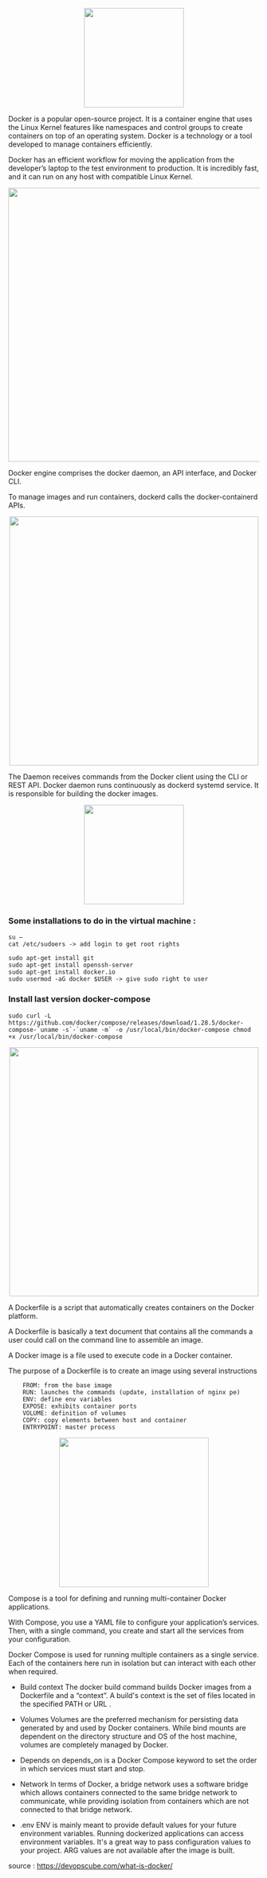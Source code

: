 <p align="center">
	<img src="https://jolicode.com/media/original/2013/10/homepage-docker-logo.png" width="200">
</p>

Docker is a popular open-source project. It is a container engine that uses the Linux Kernel features like namespaces and control groups to create containers on top of an operating system. Docker is a technology or a tool developed to manage containers efficiently.

Docker has an efficient workflow for moving the application from the developer’s laptop to the test environment to production.
It is incredibly fast, and it can run on any host with compatible Linux Kernel. 

<p align="center">
<img src="https://blog.webnet.fr/wp-content/uploads/2020/03/VM-vs-Docker.png" width="550">
</p>

Docker engine comprises the docker daemon, an API interface, and Docker CLI. 

To manage images and run containers, dockerd calls the docker-containerd APIs.

<p align="center">
<img src="https://totlol.com/wp-content/uploads/2019/08/Docker-API-infographic-container-devops-nordic-apis.png" width="500">
</p>

The Daemon receives commands from the Docker client using the CLI or REST API. 
Docker daemon runs continuously as dockerd systemd service. It is responsible for building the docker images.

<p align="center">
	<img src="https://blogger.googleusercontent.com/img/b/R29vZ2xl/AVvXsEgnibex2oNh447HZDC7AJfOdyeh-UEEZu1YizfJ8nUDMcYXuAh77rX7967-pYovBr3FH8m9iMMsFtO210rRqQY_t7naPPoGcYHXVLBFDNrnz8gV_5bTSIsMOcaSB59gpaPMehTctBxMdKJKpzCNMfgb0u_aWKgkOtjUqrLrfw4sSMsL-8s2DfpcqY0y/s0/PNG.VECTOR69.COM-Debian-Logo.png" width="200">
</p>

### Some installations to do in the virtual machine :

	su –
	cat /etc/sudoers -> add login to get root rights

	sudo apt-get install git
	sudo apt-get install openssh-server
	sudo apt-get install docker.io
	sudo usermod -aG docker $USER -> give sudo right to user

### Install last version docker-compose
	sudo curl -L https://github.com/docker/compose/releases/download/1.28.5/docker-compose-`uname -s`-`uname -m` -o /usr/local/bin/docker-compose chmod +x /usr/local/bin/docker-compose

<p align="center">
	<img src="https://miro.medium.com/max/1079/1*3ds-PdxGGMN-ZzJH95_lsA.png" width="500">
</p>

A Dockerfile is a script that automatically creates containers on the Docker platform. 

A Dockerfile is basically a text document that contains all the commands a user could call on the command line to assemble an image. 

A Docker image is a file used to execute code in a Docker container.

The purpose of a Dockerfile is to create an image using several instructions

		FROM: from the base image
		RUN: launches the commands (update, installation of nginx pe)
		ENV: define env variables
		EXPOSE: exhibits container ports
		VOLUME: definition of volumes
		COPY: copy elements between host and container
		ENTRYPOINT: master process

<p align="center">
	<img src="https://user.oc-static.com/upload/2019/05/08/15573466889395_1_QVFjsW8gyIXeCUJucmK4XA.png" width="300">
</p>

Compose is a tool for defining and running multi-container Docker applications. 

With Compose, you use a YAML file to configure your application’s services. Then, with a single command, you create and start all the services from your configuration.

Docker Compose is used for running multiple containers as a single service. Each of the containers here run in isolation but can interact with each other when required.

- Build context
	The docker build command builds Docker images from a Dockerfile and a “context”. A build's context is the set of files located in the specified PATH or URL .

- Volumes
	Volumes are the preferred mechanism for persisting data generated by and used by Docker containers. While bind mounts are dependent on the directory structure and OS of the host machine, volumes are completely managed by Docker.

- Depends on
	depends_on is a Docker Compose keyword to set the order in which services must start and stop.

- Network
	In terms of Docker, a bridge network uses a software bridge which allows containers connected to the same bridge network to communicate, while providing isolation from containers which are not connected to that bridge network.

- .env
	ENV is mainly meant to provide default values for your future environment variables. Running dockerized applications can access environment variables. It's a great way to pass configuration values to your project. ARG values are not available after the image is built.


source : https://devopscube.com/what-is-docker/